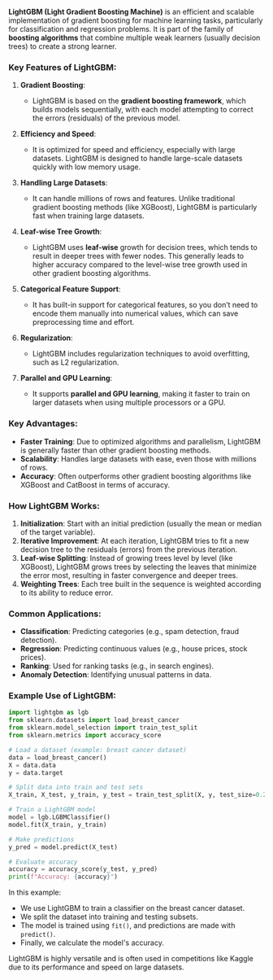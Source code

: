 **LightGBM (Light Gradient Boosting Machine)** is an efficient and scalable implementation of gradient boosting for machine learning tasks, particularly for classification and regression problems. It is part of the family of **boosting algorithms** that combine multiple weak learners (usually decision trees) to create a strong learner.

### Key Features of LightGBM:
1. **Gradient Boosting**:
   - LightGBM is based on the **gradient boosting framework**, which builds models sequentially, with each model attempting to correct the errors (residuals) of the previous model.
   
2. **Efficiency and Speed**:
   - It is optimized for speed and efficiency, especially with large datasets. LightGBM is designed to handle large-scale datasets quickly with low memory usage.

3. **Handling Large Datasets**:
   - It can handle millions of rows and features. Unlike traditional gradient boosting methods (like XGBoost), LightGBM is particularly fast when training large datasets.

4. **Leaf-wise Tree Growth**:
   - LightGBM uses **leaf-wise** growth for decision trees, which tends to result in deeper trees with fewer nodes. This generally leads to higher accuracy compared to the level-wise tree growth used in other gradient boosting algorithms.
   
5. **Categorical Feature Support**:
   - It has built-in support for categorical features, so you don’t need to encode them manually into numerical values, which can save preprocessing time and effort.

6. **Regularization**:
   - LightGBM includes regularization techniques to avoid overfitting, such as L2 regularization.

7. **Parallel and GPU Learning**:
   - It supports **parallel and GPU learning**, making it faster to train on larger datasets when using multiple processors or a GPU.

### Key Advantages:
- **Faster Training**: Due to optimized algorithms and parallelism, LightGBM is generally faster than other gradient boosting methods.
- **Scalability**: Handles large datasets with ease, even those with millions of rows.
- **Accuracy**: Often outperforms other gradient boosting algorithms like XGBoost and CatBoost in terms of accuracy.

### How LightGBM Works:
1. **Initialization**: Start with an initial prediction (usually the mean or median of the target variable).
2. **Iterative Improvement**: At each iteration, LightGBM tries to fit a new decision tree to the residuals (errors) from the previous iteration.
3. **Leaf-wise Splitting**: Instead of growing trees level by level (like XGBoost), LightGBM grows trees by selecting the leaves that minimize the error most, resulting in faster convergence and deeper trees.
4. **Weighting Trees**: Each tree built in the sequence is weighted according to its ability to reduce error.

### Common Applications:
- **Classification**: Predicting categories (e.g., spam detection, fraud detection).
- **Regression**: Predicting continuous values (e.g., house prices, stock prices).
- **Ranking**: Used for ranking tasks (e.g., in search engines).
- **Anomaly Detection**: Identifying unusual patterns in data.

### Example Use of LightGBM:

```python
import lightgbm as lgb
from sklearn.datasets import load_breast_cancer
from sklearn.model_selection import train_test_split
from sklearn.metrics import accuracy_score

# Load a dataset (example: breast cancer dataset)
data = load_breast_cancer()
X = data.data
y = data.target

# Split data into train and test sets
X_train, X_test, y_train, y_test = train_test_split(X, y, test_size=0.2, random_state=42)

# Train a LightGBM model
model = lgb.LGBMClassifier()
model.fit(X_train, y_train)

# Make predictions
y_pred = model.predict(X_test)

# Evaluate accuracy
accuracy = accuracy_score(y_test, y_pred)
print(f"Accuracy: {accuracy}")
```

In this example:
- We use LightGBM to train a classifier on the breast cancer dataset.
- We split the dataset into training and testing subsets.
- The model is trained using `fit()`, and predictions are made with `predict()`.
- Finally, we calculate the model's accuracy.

LightGBM is highly versatile and is often used in competitions like Kaggle due to its performance and speed on large datasets.
